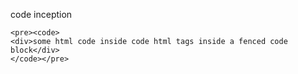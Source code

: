 code inception

```
<pre><code>
<div>some html code inside code html tags inside a fenced code block</div>
</code></pre>
```
